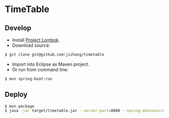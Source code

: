 TimeTable
===

## Develop

* Install [Project Lombok](https://projectlombok.org/).
* Download source:

```bash
$ git clone git@github.com:jizhang/timetable
```

* Import into Eclipse as Maven project.
* Or run from command line:

```bash
$ mvn spring-boot:run
```

## Deploy

```bash
$ mvn package
$ java -jar target/timetable.jar --server.port=8080 --spring.datasource.url=jdbc:h2:./timetable
```
